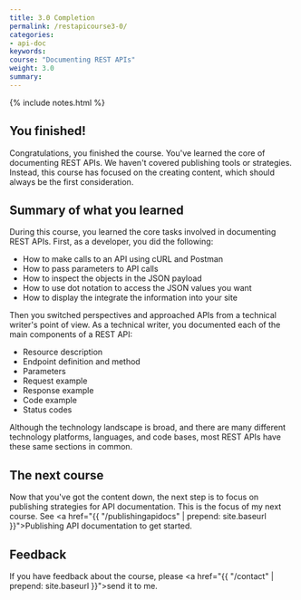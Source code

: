 ```yaml
---
title: 3.0 Completion
permalink: /restapicourse3-0/
categories:
- api-doc
keywords: 
course: "Documenting REST APIs"
weight: 3.0
summary: 
---
```

{% include notes.html %}

## You finished!
Congratulations, you finished the course. You've learned the core of documenting REST APIs. We haven't covered publishing tools or strategies. Instead, this course has focused on the creating content, which should always be the first consideration.

## Summary of what you learned

During this course, you learned the core tasks involved in documenting REST APIs. First, as a developer, you did the following:

* How to make calls to an API using cURL and Postman
* How to pass parameters to API calls
* How to inspect the objects in the JSON payload
* How to use dot notation to access the JSON values you want
* How to display the integrate the information into your site

Then you switched perspectives and approached APIs from a technical writer's point of view. As a technical writer, you documented each of the main components of a REST API:

* Resource description
* Endpoint definition and method
* Parameters
* Request example
* Response example
* Code example
* Status codes

Although the technology landscape is broad, and there are many different technology platforms, languages, and code bases, most REST APIs have these same sections in common.

## The next course

Now that you've got the content down, the next step is to focus on publishing strategies for API documentation. This is the focus of my next course. See <a href="{{ "/publishingapidocs" | prepend: site.baseurl }}">Publishing API documentation</a> to get started. 

## Feedback

If you have feedback about the course, please <a href="{{ "/contact" | prepend: site.baseurl }}">send it to me</a>.




